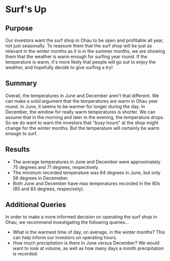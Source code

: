 # Surf's Up

## Purpose
Our investors want the surf shop in Ohau to be open and profitable all year, not just seasonally. To reassure them that the surf shop will be just as relevant in the winter months as it is in the summer months, we are showing them that the weather is warm enough for surfing year round. If the temperature is warm, it's more likely that people will go out to enjoy the weather, and hopefully decide to give surfing a try!

## Summary
Overall, the temperatures in June and December aren't that different. We can make a solid argument that the temperatures are warm in Ohau year round. In June, it seems to be warmer for longer during the day. In December, the window for really warm temperatures is shorter. We can assume that in the morning and later in the evening, the temperature drops. So we do want to warn the investors that "busy hours" at the shop might change for the winter months. But the temperature will certainly be warm enough to surf.

## Results
- The average temperatures in June and December were approximately 75 degrees and 71 degrees, respectively.
- The minimum recorded temperature was 64 degrees in June, but only 56 degrees in Decemeber. 
- Both June and December have max temperatures recorded in the 80s (85 and 83 degrees, respecively).

## Additional Queries
In order to make a more informed decision on operating the surf shop in Ohau, we recommend investigating the following queries...
- What is the warmest time of day, on average, in the winter months? This can help inform our investors on operating hours.
- How much precipitation is there in June versus December? We would want to look at volume, as well as how many days a month precipitation is recorded.
